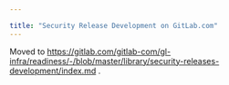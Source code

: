 ```yaml
---

title: "Security Release Development on GitLab.com"
---
```








Moved to https://gitlab.com/gitlab-com/gl-infra/readiness/-/blob/master/library/security-releases-development/index.md .
